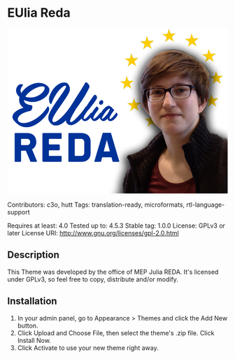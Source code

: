 # EUlia Reda

![screenshot](screenshot.png)

Contributors: c3o, hutt
Tags: translation-ready, microformats, rtl-language-support

Requires at least: 4.0
Tested up to: 4.5.3
Stable tag: 1.0.0
License: GPLv3 or later
License URI: http://www.gnu.org/licenses/gpl-2.0.html

## Description

This Theme was developed by the office of MEP Julia REDA. It's licensed under GPLv3, so feel free to copy, distribute and/or modify.

## Installation

1. In your admin panel, go to Appearance > Themes and click the Add New button.
2. Click Upload and Choose File, then select the theme's .zip file. Click Install Now.
3. Click Activate to use your new theme right away.
